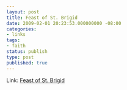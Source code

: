 ```yaml
---
layout: post
title: Feast of St. Brigid
date: 2009-02-01 20:23:53.000000000 -08:00
categories:
- links
tags:
- faith
status: publish
type: post
published: true
---
```

Link: <a href="http://www.fisheaters.com/customstimeafterepiphany2a.html">Feast of St. Brigid</a>
